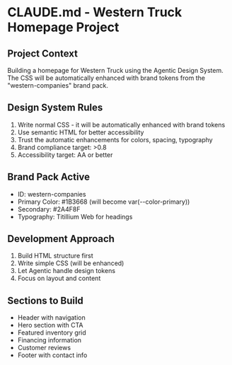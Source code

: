 # CLAUDE.md - Western Truck Homepage Project

## Project Context
Building a homepage for Western Truck using the Agentic Design System. The CSS will be automatically enhanced with brand tokens from the "western-companies" brand pack.

## Design System Rules
1. Write normal CSS - it will be automatically enhanced with brand tokens
2. Use semantic HTML for better accessibility
3. Trust the automatic enhancements for colors, spacing, typography
4. Brand compliance target: >0.8
5. Accessibility target: AA or better

## Brand Pack Active
- ID: western-companies
- Primary Color: #1B3668 (will become var(--color-primary))
- Secondary: #2A4F8F
- Typography: Titillium Web for headings

## Development Approach
1. Build HTML structure first
2. Write simple CSS (will be enhanced)
3. Let Agentic handle design tokens
4. Focus on layout and content

## Sections to Build
- Header with navigation
- Hero section with CTA
- Featured inventory grid
- Financing information
- Customer reviews
- Footer with contact info